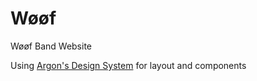 # Wøøf
Wøøf Band Website

Using [Argon's Design System](https://demos.creative-tim.com/argon-design-system/docs/foundation/grid.html) for layout and components